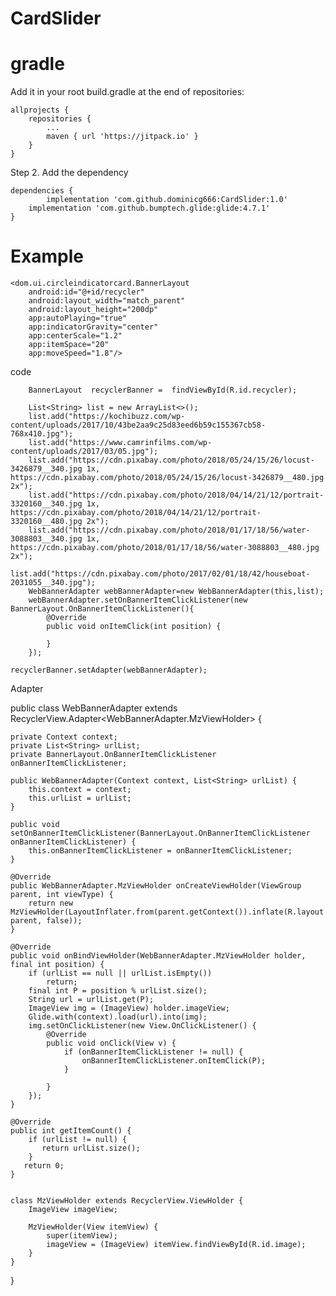 # CardSlider
# gradle

Add it in your root build.gradle at the end of repositories:

	allprojects {
		repositories {
			...
			maven { url 'https://jitpack.io' }
		}
	}
Step 2. Add the dependency

	dependencies {
	        implementation 'com.github.dominicg666:CardSlider:1.0'
		implementation 'com.github.bumptech.glide:glide:4.7.1'
	}
	
	
# Example

    <dom.ui.circleindicatorcard.BannerLayout
        android:id="@+id/recycler"
        android:layout_width="match_parent"
        android:layout_height="200dp"
        app:autoPlaying="true"
        app:indicatorGravity="center"
        app:centerScale="1.2"
        app:itemSpace="20"
        app:moveSpeed="1.8"/>
	
 code
 
        BannerLayout  recyclerBanner =  findViewById(R.id.recycler);

        List<String> list = new ArrayList<>();
        list.add("https://kochibuzz.com/wp-content/uploads/2017/10/43be2aa9c25d83eed6b59c155367cb58-768x410.jpg");
        list.add("https://www.camrinfilms.com/wp-content/uploads/2017/03/05.jpg");
        list.add("https://cdn.pixabay.com/photo/2018/05/24/15/26/locust-3426879__340.jpg 1x,         https://cdn.pixabay.com/photo/2018/05/24/15/26/locust-3426879__480.jpg 2x");
        list.add("https://cdn.pixabay.com/photo/2018/04/14/21/12/portrait-3320160__340.jpg 1x, https://cdn.pixabay.com/photo/2018/04/14/21/12/portrait-3320160__480.jpg 2x");
        list.add("https://cdn.pixabay.com/photo/2018/01/17/18/56/water-3088803__340.jpg 1x, https://cdn.pixabay.com/photo/2018/01/17/18/56/water-3088803__480.jpg 2x");
        list.add("https://cdn.pixabay.com/photo/2017/02/01/18/42/houseboat-2031055__340.jpg");
        WebBannerAdapter webBannerAdapter=new WebBannerAdapter(this,list);
        webBannerAdapter.setOnBannerItemClickListener(new BannerLayout.OnBannerItemClickListener(){
            @Override
            public void onItemClick(int position) {

            }
        });
	
	recyclerBanner.setAdapter(webBannerAdapter);
	
Adapter
    
    
public class WebBannerAdapter extends RecyclerView.Adapter<WebBannerAdapter.MzViewHolder> {

    private Context context;
    private List<String> urlList;
    private BannerLayout.OnBannerItemClickListener onBannerItemClickListener;

    public WebBannerAdapter(Context context, List<String> urlList) {
        this.context = context;
        this.urlList = urlList;
    }

    public void setOnBannerItemClickListener(BannerLayout.OnBannerItemClickListener onBannerItemClickListener) {
        this.onBannerItemClickListener = onBannerItemClickListener;
    }

    @Override
    public WebBannerAdapter.MzViewHolder onCreateViewHolder(ViewGroup parent, int viewType) {
        return new MzViewHolder(LayoutInflater.from(parent.getContext()).inflate(R.layout.item_image, parent, false));
    }

    @Override
    public void onBindViewHolder(WebBannerAdapter.MzViewHolder holder, final int position) {
        if (urlList == null || urlList.isEmpty())
            return;
        final int P = position % urlList.size();
        String url = urlList.get(P);
        ImageView img = (ImageView) holder.imageView;
        Glide.with(context).load(url).into(img);
        img.setOnClickListener(new View.OnClickListener() {
            @Override
            public void onClick(View v) {
                if (onBannerItemClickListener != null) {
                    onBannerItemClickListener.onItemClick(P);
                }

            }
        });
    }

    @Override
    public int getItemCount() {
        if (urlList != null) {
           return urlList.size();
        }
       return 0;
    }


    class MzViewHolder extends RecyclerView.ViewHolder {
        ImageView imageView;

        MzViewHolder(View itemView) {
            super(itemView);
            imageView = (ImageView) itemView.findViewById(R.id.image);
        }
    }

}

	
	
